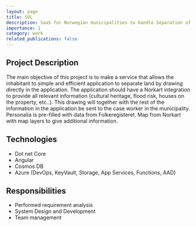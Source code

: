 ```yaml
---
layout: page
title: SOL
description: SaaS for Norwegian municipalities to handle Separation of Land
importance: 1
category: work
related_publications: false
---
```

## Project Description

The main objective of this project is to make a service that allows the inhabitant to simple and efficient application to separate land by drawing directly in the application. The application should have a Norkart integration to provide all relevant information (cultural heritage, flood risk, houses on the property, etc..). This drawing will together with the rest of the information in the application be sent to the case worker in the municipality. Personalia is pre-filled with data from Folkeregisteret. Map from Norkart with map layers to give additional information.

## Technologies

- Dot net Core
- Angular
- Cosmos DB
- Azure (DevOps, KeyVault, Storage, App Services, Functions, AAD)

## Responsibilities

- Performed requirement analysis
- System Design and Development
- Team management